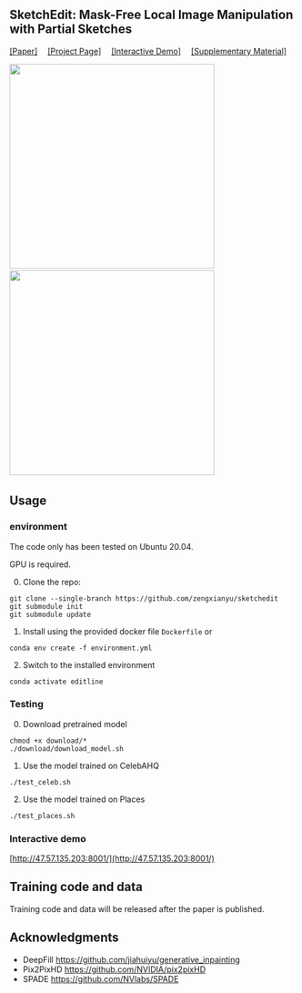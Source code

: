 ## SketchEdit: Mask-Free Local Image Manipulation with Partial Sketches

[[Paper]]()&emsp; [[Project Page]](https://zengxianyu.github.io/sketchedit/)&emsp; [[Interactive Demo]](#interactive-demo)&emsp; [[Supplementary Material]]()

<img src="https://github.com/zengxianyu/sketchedit/raw/main/face_gif.gif" width=360>&emsp;&emsp;&emsp;&emsp;&emsp;<img src="https://github.com/zengxianyu/sketchedit/raw/main/image_gif.gif" width=360>&emsp;

## Usage

### environment 

The code only has been tested on Ubuntu 20.04.

GPU is required. 

0. Clone the repo:

```
git clone --single-branch https://github.com/zengxianyu/sketchedit
git submodule init
git submodule update
```

1. Install using the provided docker file ```Dockerfile``` or 

```
conda env create -f environment.yml
```

2. Switch to the installed environment

```
conda activate editline
```


### Testing

0. Download pretrained model

```
chmod +x download/*
./download/download_model.sh
```

1. Use the model trained on CelebAHQ

```
./test_celeb.sh
```

2. Use the model trained on Places

```
./test_places.sh
```

### Interactive demo

[http://47.57.135.203:8001/](http://47.57.135.203:8001/)

## Training code and data
Training code and data will be released after the paper is published. 

## Acknowledgments
* DeepFill https://github.com/jiahuiyu/generative_inpainting
* Pix2PixHD https://github.com/NVIDIA/pix2pixHD
* SPADE https://github.com/NVlabs/SPADE
